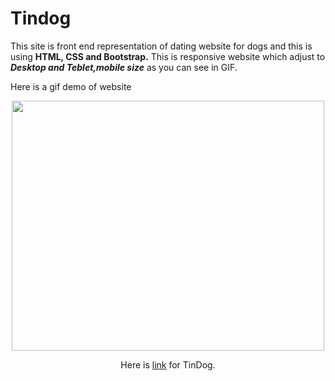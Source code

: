 <h1>Tindog</h1>
This site is front end representation of dating website for dogs and this is using <b>HTML, CSS and Bootstrap.</b>  
This is responsive website which adjust to <i><b>Desktop and Teblet,mobile size</b></i> as you can see in GIF.

Here is a gif demo of website
<div style="text-align:center">
<img src="tindog.gif" width="500px" height="400px" align="center">
  
  Here is <a href="https://godcreatebugs.github.io/TinDog/">link<a> for TinDog.
